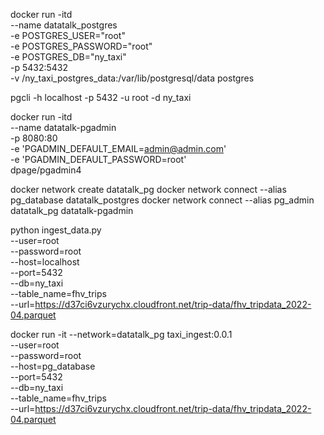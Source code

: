 docker run -itd \
    --name datatalk_postgres \
    -e POSTGRES_USER="root" \
    -e POSTGRES_PASSWORD="root" \
    -e POSTGRES_DB="ny_taxi" \
    -p 5432:5432 \
    -v /ny_taxi_postgres_data:/var/lib/postgresql/data 
    postgres

pgcli -h localhost -p 5432 -u root -d ny_taxi

docker run -itd \
    --name datatalk-pgadmin \
    -p 8080:80 \
    -e 'PGADMIN_DEFAULT_EMAIL=admin@admin.com' \
    -e 'PGADMIN_DEFAULT_PASSWORD=root' \
    dpage/pgadmin4

docker network create datatalk_pg
docker network connect --alias pg_database datatalk_postgres
docker network connect --alias pg_admin datatalk_pg datatalk-pgadmin

python ingest_data.py \
    --user=root \
    --password=root \
    --host=localhost \
    --port=5432 \
    --db=ny_taxi \
    --table_name=fhv_trips \
    --url=https://d37ci6vzurychx.cloudfront.net/trip-data/fhv_tripdata_2022-04.parquet

docker run -it --network=datatalk_pg taxi_ingest:0.0.1 \
        --user=root \
        --password=root \
        --host=pg_database \
        --port=5432 \
        --db=ny_taxi \
        --table_name=fhv_trips \
        --url=https://d37ci6vzurychx.cloudfront.net/trip-data/fhv_tripdata_2022-04.parquet